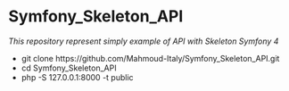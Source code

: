 # Symfony_Skeleton_API
<i>This repository represent simply example of API with Skeleton Symfony 4</i>



<ul>
<li> git clone https://github.com/Mahmoud-Italy/Symfony_Skeleton_API.git</li>
<li> cd Symfony_Skeleton_API</li>
<li> php -S 127.0.0.1:8000 -t public</li>
</ul>



